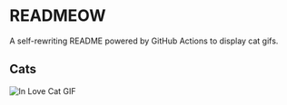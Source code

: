 # READMEOW

A self-rewriting README powered by GitHub Actions to display cat gifs.

## Cats

![In Love Cat GIF](https://media0.giphy.com/media/MDJ9IbxxvDUQM/200.gif?cid=9acd02daci7yjs4gh6j7nl1sbce838vb5hvbujawg69ayhow&ep=v1_gifs_search&rid=200.gif&ct=g)
